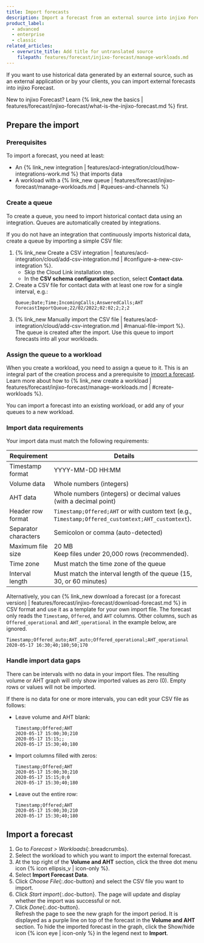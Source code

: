 ```yaml
---
title: Import forecasts
description: Import a forecast from an external source into injixo Forecast.
product_label:
  - advanced
  - enterprise
  - classic
related_articles:
  - overwrite_title: Add title for untranslated source
    filepath: features/forecast/injixo-forecast/manage-workloads.md
---
```


If you want to use historical data generated by an external source, such as an external application or by your clients, you can import external forecasts into injixo Forecast.

New to injixo Forecast? Learn {% link_new the basics | features/forecast/injixo-forecast/what-is-the-injixo-forecast.md %} first.

## Prepare the import

### Prerequisites

To import a forecast, you need at least:

- An {% link_new integration | features/acd-integration/cloud/how-integrations-work.md %} that imports data
- A workload with a {% link_new queue | features/forecast/injixo-forecast/manage-workloads.md | #queues-and-channels %}
 
### Create a queue

To create a queue, you need to import historical contact data using an integration. Queues are automatically created by integrations.

If you do not have an integration that continuously imports historical data, create a queue by importing a simple CSV file:

1. {% link_new Create a CSV integration | features/acd-integration/cloud/add-csv-integration.md | #configure-a-new-csv-integration %}.
   - Skip the Cloud Link installation step.
   - In the **CSV schema configuration** section, select **Contact data**.
2. Create a CSV file for contact data with at least one row for a single interval, e.g.:
   ```
   Queue;Date;Time;IncomingCalls;AnsweredCalls;AHT
   ForecastImportQueue;22/02/2022;02:02;2;2;2
   ```
3. {% link_new Manually import the CSV file | features/acd-integration/cloud/add-csv-integration.md | #manual-file-import %}.  
   The queue is created after the import.
   Use this queue to import forecasts into all your workloads.

### Assign the queue to a workload

When you create a workload, you need to assign a queue to it. This is an integral part of the creation process and a prerequisite to [import a forecast](#import-a-forecast). Learn more about how to {% link_new create a workload | features/forecast/injixo-forecast/manage-workloads.md | #create-workloads %}.

You can import a forecast into an existing workload, or add any of your queues to a new workload.

### Import data requirements

Your import data must match the following requirements:

| Requirement                          | Details                                                                                                                            |
| ------------------------------------ | ---------------------------------------------------------------------------------------------------------------------------------- |
| Timestamp format                     | YYYY-MM-DD HH:MM                                                                                                                   |
| Volume data                          | Whole numbers (integers)                                                                                                           |
| AHT data                             | Whole numbers (integers) or decimal values (with a decimal point)                                                                  |
| Header row format                   | `Timestamp;Offered;AHT` or with custom text (e.g., `Timestamp;Offered_customtext;AHT_customtext`).                                 |
| Separator characters                 | Semicolon or comma (auto-detected)                                                                                                 |
| Maximum file size                    | 20 MB<br>Keep files under 20,000&nbsp;rows (recommended).                                                                         |
| Time zone                            | Must match the time zone of the queue                                                                                             |
| Interval length                      | Must match the interval length of the queue (15, 30, or 60 minutes)                                                               |


Alternatively, you can {% link_new download a forecast (or a forecast version) | features/forecast/injixo-forecast/download-forecast.md %} in CSV format and use it as a template for your own import file. The forecast only reads the `Timestamp`, `Offered`, and `AHT` columns. Other columns, such as `Offered_operational` and `AHT_operational` in the example below, are ignored.

```
Timestamp;Offered_auto;AHT_auto;Offered_operational;AHT_operational
2020-05-17 16:30;40;180;50;170
```

### Handle import data gaps

There can be intervals with no data in your import files. The resulting volume or AHT graph will only show imported values as zero (0). Empty rows or values will not be imported.

If there is no data for one or more intervals, you can edit your CSV file as follows:

- Leave volume and AHT blank:

  ```
  Timestamp;Offered;AHT
  2020-05-17 15:00;30;210
  2020-05-17 15:15;;
  2020-05-17 15:30;40;180
  ```

- Import columns filled with zeros:

  ```
  Timestamp;Offered;AHT
  2020-05-17 15:00;30;210
  2020-05-17 15:15;0;0
  2020-05-17 15:30;40;180
  ```

- Leave out the entire row:

  ```
  Timestamp;Offered;AHT
  2020-05-17 15:00;30;210
  2020-05-17 15:30;40;180
  ```

## Import a forecast

1. Go to _Forecast > Workloads_{:.breadcrumbs}.
2. Select the workload to which you want to import the external forecast.
3. At the top right of the **Volume and AHT** section, click the three dot menu icon {% icon ellipsis_v | icon-only %}.
4. Select **Import Forecast Data**.
5. Click _Choose File_{:.doc-button} and select the CSV file you want to import.
6. Click _Start import_{:.doc-button}.
   The page will update and display whether the import was successful or not.
7. Click _Done_{:.doc-button}.<br>
Refresh the page to see the new graph for the import period. It is displayed as a purple line on top of the forecast in the **Volume and AHT** section.
   To hide the imported forecast in the graph, click the Show/hide icon {% icon eye | icon-only %} in the legend next to **Import**.
